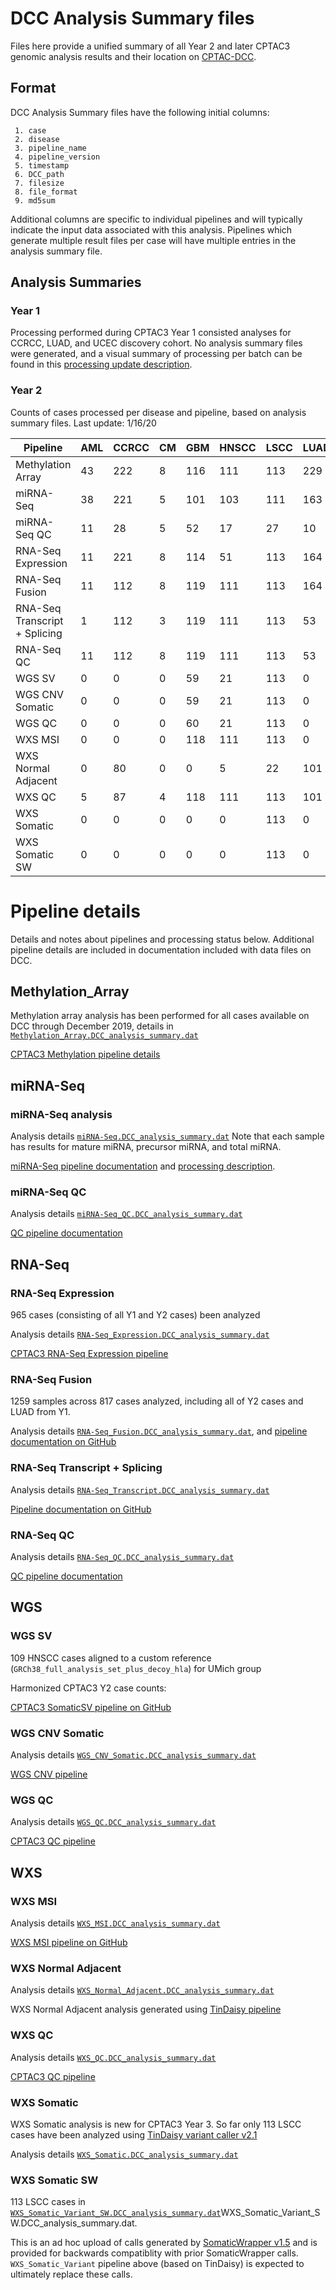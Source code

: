 # DCC Analysis Summary files

Files here provide a unified summary of all Year 2 and later CPTAC3 genomic analysis results and their location on 
[CPTAC-DCC](https://cptc-xfer.uis.georgetown.edu/aspera/user/).

## Format

DCC Analysis Summary files have the following initial columns:
```
 1. case
 2. disease
 3. pipeline_name
 4. pipeline_version
 5. timestamp
 6. DCC_path
 7. filesize
 8. file_format
 9. md5sum
```

Additional columns are specific to individual pipelines and will typically indicate the input data associated with this analysis.
Pipelines which generate multiple result files per case will have multiple entries in the analysis summary file.

## Analysis Summaries

### Year 1

Processing performed during CPTAC3 Year 1 consisted analyses for CCRCC, LUAD, and UCEC discovery cohort.
No analysis summary files were generated, and a visual summary of processing per batch can be found in this [processing update description](doc/ProcessingUpdate.2.1.19.png).

### Year 2

Counts of cases processed per disease and pipeline, based on analysis summary files.  Last update: 1/16/20

Pipeline | AML | CCRCC | CM | GBM | HNSCC | LSCC | LUAD | PDA | SAR | UCEC | Total
--- | --- | ----- | --- | --- | ---- | --- | --- | --- | --- | --- | ---
Methylation Array | 43 | 222 | 8 | 116 | 111 | 113 | 229 | 164 | 19 | 246 | 1271
miRNA-Seq | 38 | 221 | 5 | 101 | 103 | 111 | 163 | 83 | 19 | 220 | 1064
miRNA-Seq QC | 11 | 28 | 5 | 52 | 17 | 27 | 10 | 77 | 19 | 39 | 285 
RNA-Seq Expression | 11 | 221 | 8 | 114 | 51 | 113 | 164 | 83 | 19 | 181 | 965
RNA-Seq Fusion | 11 | 112 | 8 | 119 | 111 | 113 | 164 | 83 | 19 | 77 | 817 
RNA-Seq Transcript + Splicing | 1 | 112 | 3 | 119 | 111 | 113 | 53 | 107 | 0 | 87 | 706 
RNA-Seq QC | 11 | 112 | 8 | 119 | 111 | 113 | 53 | 83 | 19 | 77 | 706 
WGS SV | 0 | 0 | 0 | 59 | 21 | 113 | 0 | 77 | 0 | 39 | 309
WGS CNV Somatic | 0   |     0 |  0 | 59  | 21    | 113 |   0 |  77 |  0  | 39  | 309
WGS QC | 0   |     0 |  0 | 60  | 21    | 113 |   0 |  77 |  0  | 39  | 310
WXS MSI | 0   | 0     | 0  | 118 | 111   | 113  | 0    | 0   | 0   | 39  | 381
WXS Normal Adjacent |  0  | 80    | 0  | 0   | 5     | 22   | 101  | 0   | 0   | 21   | 229
WXS QC | 5 | 87 | 4 | 118 | 111 | 113 | 101 | 44 | 9 | 51 | 643
WXS Somatic | 0   | 0     | 0  |   0 |     0 | 113  |    0 |   0 |   0 |   0 | 113
WXS Somatic SW | 0   | 0     | 0  |   0 |     0 | 113  |    0 |   0 |   0 |   0 | 113


# Pipeline details

Details and notes about pipelines and processing status below. Additional pipeline details are included in documentation included with
data files on DCC.

## Methylation_Array

Methylation array analysis has been performed for all cases available on DCC through December 2019, details in 
[`Methylation_Array.DCC_analysis_summary.dat`](Methylation_Array.DCC_analysis_summary.dat)


[CPTAC3 Methylation pipeline details](https://github.com/ding-lab/cptac_methylation)

## miRNA-Seq

### miRNA-Seq analysis

Analysis details [`miRNA-Seq.DCC_analysis_summary.dat`](miRNA-Seq.DCC_analysis_summary.dat) 
Note that each sample has results for mature miRNA, precursor miRNA, and total miRNA.  

[miRNA-Seq pipeline documentation](https://github.com/ding-lab/CPTAC_miRNA) and [processing description](processing_description/miRNA-Seq.processing_description.md).

### miRNA-Seq QC

Analysis details [`miRNA-Seq_QC.DCC_analysis_summary.dat`](miRNA-Seq_QC.DCC_analysis_summary.dat) 

[QC pipeline documentation](https://github.com/ding-lab/CPTAC3_QC)

## RNA-Seq

### RNA-Seq Expression

965 cases (consisting of all Y1 and Y2 cases) been analyzed

Analysis details [`RNA-Seq_Expression.DCC_analysis_summary.dat`](RNA-Seq_Expression.DCC_analysis_summary.dat)

[CPTAC3 RNA-Seq Expression pipeline](https://github.com/ding-lab/cptac_rna_expression)

### RNA-Seq Fusion

1259 samples across 817 cases analyzed, including all of Y2 cases and LUAD from Y1.  

Analysis details [`RNA-Seq_Fusion.DCC_analysis_summary.dat`](RNA-Seq_Fusion.DCC_analysis_summary.dat), and 
[pipeline documentation on GitHub](https://github.com/cuidaniel/Fusion_hg38)

### RNA-Seq Transcript + Splicing

Analysis details [`RNA-Seq_Transcript.DCC_analysis_summary.dat`](RNA-Seq_Transcript.DCC_analysis_summary.dat)

[Pipeline documentation on GitHub](https://github.com/ding-lab/CPTAC3_splicing)

### RNA-Seq QC

Analysis details [`RNA-Seq_QC.DCC_analysis_summary.dat`](RNA-Seq_QC.DCC_analysis_summary.dat)

[QC pipeline documentation](https://github.com/ding-lab/CPTAC3_QC)


## WGS

### WGS SV

109 HNSCC cases aligned to a custom reference (`GRCh38_full_analysis_set_plus_decoy_hla`) for UMich group

Harmonized CPTAC3 Y2 case counts:

[CPTAC3 SomaticSV pipeline on GitHub](https://github.com/ding-lab/somatic_sv_workflow)

### WGS CNV Somatic

Analysis details [`WGS_CNV_Somatic.DCC_analysis_summary.dat`](WGS_CNV_Somatic.DCC_analysis_summary.dat)

[WGS CNV pipeline](https://github.com/ding-lab/BICSEQ2)

### WGS QC

Analysis details [`WGS_QC.DCC_analysis_summary.dat`](WGS_QC.DCC_analysis_summary.dat)

[CPTAC3 QC pipeline](https://github.com/ding-lab/CPTAC3_QC)

## WXS

### WXS MSI

Analysis details [`WXS_MSI.DCC_analysis_summary.dat`](WXS_MSI.DCC_analysis_summary.dat)

[WXS MSI pipeline on GitHub](https://github.com/cuidaniel/MSI_hg38)

### WXS Normal Adjacent

Analysis details [`WXS_Normal_Adjacent.DCC_analysis_summary.dat`](WXS_Normal_Adjacent.DCC_analysis_summary.dat)

WXS Normal Adjacent analysis generated using [TinDaisy pipeline](https://github.com/ding-lab/TinDaisy)

### WXS QC

Analysis details [`WXS_QC.DCC_analysis_summary.dat`](WXS_QC.DCC_analysis_summary.dat)

[CPTAC3 QC pipeline](https://github.com/ding-lab/CPTAC3_QC)

### WXS Somatic

WXS Somatic analysis is new for CPTAC3 Year 3.  So far only 113 LSCC cases have been analyzed using 
[TinDaisy variant caller v2.1](https://github.com/ding-lab/TinDaisy)

Analysis details [`WXS_Somatic.DCC_analysis_summary.dat`](WXS_Somatic.DCC_analysis_summary.dat)

### WXS Somatic SW

113 LSCC cases in [`WXS_Somatic_Variant_SW.DCC_analysis_summary.dat`]()WXS_Somatic_Variant_SW.DCC_analysis_summary.dat.  

This is an ad hoc upload of calls generated by [SomaticWrapper
v1.5](https://github.com/ding-lab/somaticwrapper) and is provided for backwards
compatiblity with prior SomaticWrapper calls.  `WXS_Somatic_Variant` pipeline
above (based on TinDaisy) is expected to ultimately replace these calls.

